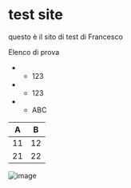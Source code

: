 # test site

questo è il sito di test di Francesco

Elenco di prova

- - 123
- - 123
- - ABC

| A  | B  |
|---|---|
| 11  | 12  |
| 21  | 22  |

![image](https://s3.amazonaws.com/cdn-origin-etr.akc.org/wp-content/uploads/2017/11/12225921/Pembroke-Welsh-Corgi-MP.jpg)


